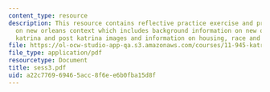 ```yaml
---
content_type: resource
description: This resource contains reflective practice exercise and presentations
  on new orleans context which includes background information on new orleans pre
  katrina and post katrina images and information on housing, race and other issues.
file: https://ol-ocw-studio-app-qa.s3.amazonaws.com/courses/11-945-katrina-practicum-spring-2006/a22c776969465acc8f6ee6b0fba15d8f_sess3.pdf
file_type: application/pdf
resourcetype: Document
title: sess3.pdf
uid: a22c7769-6946-5acc-8f6e-e6b0fba15d8f
---
```

